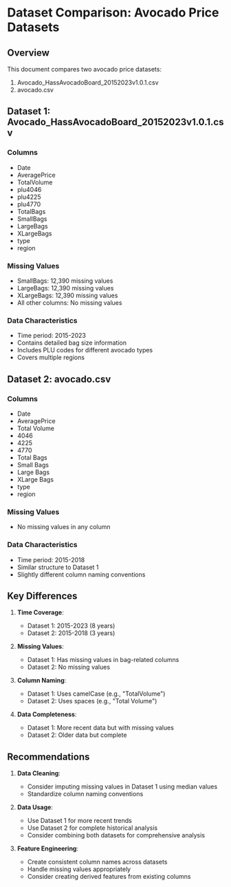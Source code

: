 # Dataset Comparison: Avocado Price Datasets

## Overview
This document compares two avocado price datasets:

1. Avocado_HassAvocadoBoard_20152023v1.0.1.csv
2. avocado.csv

## Dataset 1: Avocado_HassAvocadoBoard_20152023v1.0.1.csv

### Columns
- Date
- AveragePrice
- TotalVolume
- plu4046
- plu4225
- plu4770
- TotalBags
- SmallBags
- LargeBags
- XLargeBags
- type
- region

### Missing Values
- SmallBags: 12,390 missing values
- LargeBags: 12,390 missing values
- XLargeBags: 12,390 missing values
- All other columns: No missing values

### Data Characteristics
- Time period: 2015-2023
- Contains detailed bag size information
- Includes PLU codes for different avocado types
- Covers multiple regions

## Dataset 2: avocado.csv

### Columns
- Date
- AveragePrice
- Total Volume
- 4046
- 4225
- 4770
- Total Bags
- Small Bags
- Large Bags
- XLarge Bags
- type
- region

### Missing Values
- No missing values in any column

### Data Characteristics
- Time period: 2015-2018
- Similar structure to Dataset 1
- Slightly different column naming conventions

## Key Differences

1. **Time Coverage**:
   - Dataset 1: 2015-2023 (8 years)
   - Dataset 2: 2015-2018 (3 years)

2. **Missing Values**:
   - Dataset 1: Has missing values in bag-related columns
   - Dataset 2: No missing values

3. **Column Naming**:
   - Dataset 1: Uses camelCase (e.g., "TotalVolume")
   - Dataset 2: Uses spaces (e.g., "Total Volume")

4. **Data Completeness**:
   - Dataset 1: More recent data but with missing values
   - Dataset 2: Older data but complete

## Recommendations

1. **Data Cleaning**:
   - Consider imputing missing values in Dataset 1 using median values
   - Standardize column naming conventions

2. **Data Usage**:
   - Use Dataset 1 for more recent trends
   - Use Dataset 2 for complete historical analysis
   - Consider combining both datasets for comprehensive analysis

3. **Feature Engineering**:
   - Create consistent column names across datasets
   - Handle missing values appropriately
   - Consider creating derived features from existing columns 